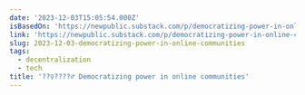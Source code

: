```yaml
---
date: '2023-12-03T15:05:54.000Z'
isBasedOn: 'https://newpublic.substack.com/p/democratizing-power-in-online-communities'
link: 'https://newpublic.substack.com/p/democratizing-power-in-online-communities'
slug: 2023-12-03-democratizing-power-in-online-communities
tags:
  - decentralization
  - tech
title: '??‍♀️????‍♂️ Democratizing power in online communities'
---
```


